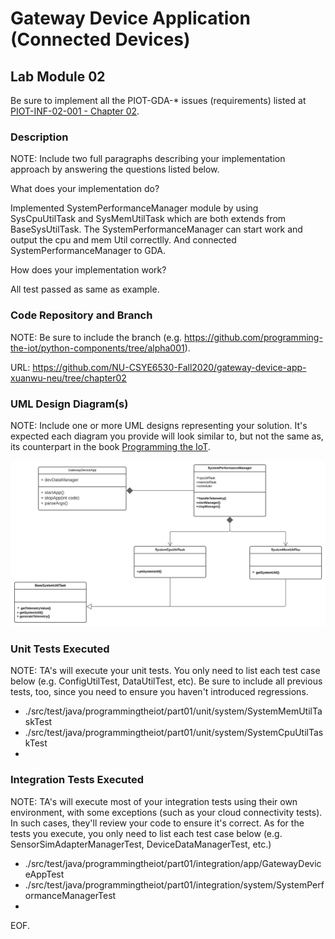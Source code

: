 # Gateway Device Application (Connected Devices)

## Lab Module 02

Be sure to implement all the PIOT-GDA-* issues (requirements) listed at [PIOT-INF-02-001 - Chapter 02](https://github.com/orgs/programming-the-iot/projects/1#column-9974938).

### Description

NOTE: Include two full paragraphs describing your implementation approach by answering the questions listed below.

What does your implementation do? 

Implemented SystemPerformanceManager module by using SysCpuUtilTask and SysMemUtilTask which are both extends from BaseSysUtilTask. The SystemPerformanceManager can start work and output the cpu and mem Util correctlly. And connected SystemPerformanceManager to GDA.

How does your implementation work?

All test passed as same as example.

### Code Repository and Branch

NOTE: Be sure to include the branch (e.g. https://github.com/programming-the-iot/python-components/tree/alpha001).

URL: https://github.com/NU-CSYE6530-Fall2020/gateway-device-app-xuanwu-neu/tree/chapter02

### UML Design Diagram(s)

NOTE: Include one or more UML designs representing your solution. It's expected each
diagram you provide will look similar to, but not the same as, its counterpart in the
book [Programming the IoT](https://learning.oreilly.com/library/view/programming-the-internet/9781492081401/).

![image](./GDA-chapter02.svg)


### Unit Tests Executed

NOTE: TA's will execute your unit tests. You only need to list each test case below
(e.g. ConfigUtilTest, DataUtilTest, etc). Be sure to include all previous tests, too,
since you need to ensure you haven't introduced regressions.

- ./src/test/java/programmingtheiot/part01/unit/system/SystemMemUtilTaskTest
- ./src/test/java/programmingtheiot/part01/unit/system/SystemCpuUtilTaskTest
- 

### Integration Tests Executed

NOTE: TA's will execute most of your integration tests using their own environment, with
some exceptions (such as your cloud connectivity tests). In such cases, they'll review
your code to ensure it's correct. As for the tests you execute, you only need to list each
test case below (e.g. SensorSimAdapterManagerTest, DeviceDataManagerTest, etc.)

- ./src/test/java/programmingtheiot/part01/integration/app/GatewayDeviceAppTest
- ./src/test/java/programmingtheiot/part01/integration/system/SystemPerformanceManagerTest
- 

EOF.
